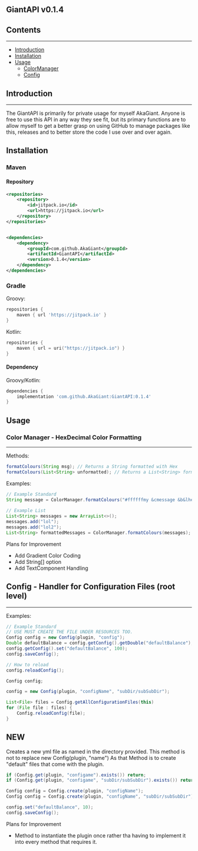 ## GiantAPI v0.1.4

## Contents
****
- [Introduction](#introduction)
- [Installation](#installation)
- [Usage](#usage)
  - [ColorManager](#color-manager---hexdecimal-color-formatting)
  - [Config](#config---handler-for-configuration-files-root-level)

## Introduction
****
The GiantAPI is primarily for private usage for myself AkaGiant.
Anyone is free to use this API in any way they see fit, but its primary
functions are to allow myself to get a better grasp on
using GitHub to manage packages like this, releases and to better store the
code I use over and over again.

## Installation
### Maven

#### Repository
```xml
<repositories>
    <repository>
        <id>jitpack.io</id>
        <url>https://jitpack.io</url>
    </repository>
</repositories>


<dependencies>
    <dependency>
        <groupId>com.github.AkaGiant</groupId>
        <artifactId>GiantAPI</artifactId>
        <version>0.1.4</version>
    </dependency>
</dependencies>

```
### Gradle

Groovy:
```groovy
repositories {
    maven { url 'https://jitpack.io' }
}
```

Kotlin:
```kotlin
repositories {
    maven { url = uri("https://jitpack.io") }
}
```

#### Dependency

Groovy/Kotlin:
```groovy
dependencies {
    implementation 'com.github.AkaGiant:GiantAPI:0.1.4'
}
```

## Usage

### Color Manager - HexDecimal Color Formatting
****

Methods:
```java
formatColours(String msg); // Returns a String formatted with Hex
formatColours(List<String> unformatted); // Returns a List<String> formatted with Hex
```

Examples:
```java
// Example Standard
String message = ColorManager.formatColours("#ffffffmy &cmessage &b&lhere")
        
// Example List        
List<String> messages = new ArrayList<>();
messages.add("lol");
messages.add("lol2");
List<String> formattedMessages = ColorManager.formatColours(messages);
```

Plans for Improvement
<ul>
    <li>Add Gradient Color Coding
    <li>Add String[] option</li>
    <li>Add TextComponent Handling</li>
</ul>

## Config - Handler for Configuration Files (root level)
****
Examples:
```java
// Example Standard
// USE MUST CREATE THE FILE UNDER RESOURCES TOO.
Config config = new Config(plugin, "config");
Double defaultBalance = config.getConfig().getDouble("defaultBalance");
config.getConfig().set("defaultBalance", 100);
config.saveConfig();

// How to reload
config.reloadConfig();
```
```java
Config config;

config = new Config(plugin, "configName", "subDir/subSubDir");
```
```java
List<File> files = Config.getAllConfigurationFiles(this)
for (File file : files) {
    Config.reloadConfig(file);
}
```

## NEW
Creates a new yml file as named in the directory provided. 
This method is not to replace new Config(plugin, "name") 
As that Method is to create "default" files that come with the plugin.
```javA
if (Config.get(plugin, "configame").exists()) return;
if (Config.get(plugin, "configame", "subDir/subSubDir").exists()) return;

Config config = Config.create(plugin, "configName");
Config config = Config.create(plugin, "configName", "subDir/subSubDir");

config.set("defaultBalance", 10);
config.saveConfig();
```


Plans for Improvement
<ul>
    <li>Method to instantiate the plugin once rather tha having to implement it into every method that requires it.</li>
</ul>
